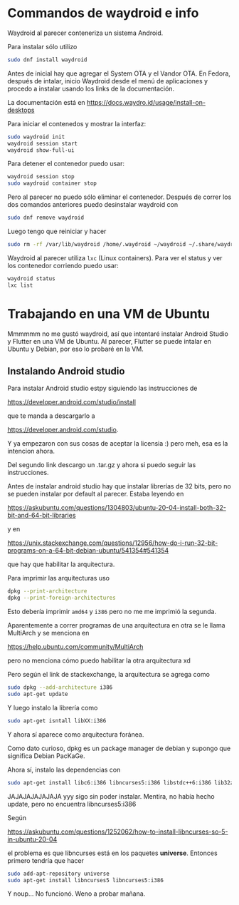# Commandos de waydroid e info

Waydroid al parecer conteneriza un sistema Android.

Para instalar sólo utilizo

```Bash
sudo dnf install waydroid
```

Antes de inicial hay que agregar el System OTA y el Vandor OTA. En Fedora, después de intalar, inicio Waydroid desde el menú de aplicaciones y procedo a instalar usando los links de la documentación.

La documentación está en https://docs.waydro.id/usage/install-on-desktops

Para iniciar el contenedos y mostrar la interfaz:

```Bash
sudo waydroid init
waydroid session start
waydroid show-full-ui
```

Para detener el contenedor puedo usar:

```Bash
waydroid session stop
sudo waydroid container stop
```

Pero al parecer no puedo sólo eliminar el contenedor. Después de correr los dos comandos anteriores puedo desinstalar waydroid con

```Bash
sudo dnf remove waydroid
```

Luego tengo que reiniciar y hacer

```Bash
sudo rm -rf /var/lib/waydroid /home/.waydroid ~/waydroid ~/.share/waydroid ~/.local/share/applications/*android* ~/.local/share/waydroid
```

Waydroid al parecer utiliza `lxc` (Linux containers). Para ver el status y ver los contenedor corriendo puedo usar:

```Bash
waydroid status
lxc list
```

# Trabajando en una VM de Ubuntu

Mmmmmm no me gustó waydroid, así que intentaré instalar Android Studio y Flutter en una VM de Ubuntu. Al parecer, Flutter se puede intalar en Ubuntu y Debian, por eso lo probaré en la VM.

## Instalando Android studio

Para instalar Android studio estpy siguiendo las instrucciones de 

<https://developer.android.com/studio/install>

que te manda a descargarlo a 

<https://developer.android.com/studio>.

Y ya empezaron con sus cosas de aceptar la licensia :) pero meh, esa es la intencion ahora.

Del segundo link descargo un .tar.gz y ahora si puedo seguir las instrucciones.


Antes de instalar android studio hay que instalar librerías de 32 bits, pero no se pueden instalar por default al parecer. Estaba leyendo en

<https://askubuntu.com/questions/1304803/ubuntu-20-04-install-both-32-bit-and-64-bit-libraries>

y en 

<https://unix.stackexchange.com/questions/12956/how-do-i-run-32-bit-programs-on-a-64-bit-debian-ubuntu/541354#541354> 

que hay que habilitar la arquitectura.

Para imprimir las arquitecturas uso 

```Bash
dpkg --print-architecture
dpkg --print-foreign-architectures
```

Esto debería imprimir `amd64` y `i386` pero no me me imprimió la segunda.


Aparentemente a correr programas de una arquitectura en otra se le llama MultiArch y se menciona en 

<https://help.ubuntu.com/community/MultiArch>

pero no menciona cómo puedo habilitar la otra arquitectura xd

Pero según el link de stackexchange, la arquitectura se agrega como 

```Bash
sudo dpkg --add-architecture i386
sudo apt-get update
```

Y luego instalo la librería como 

```Bash
sudo apt-get isntall libXX:i386
```

Y ahora sí aparece como arquitectura foránea. 

Como dato curioso, dpkg es un package manager de debian y supongo que significa Debian PacKaGe.

Ahora sí, instalo las dependencias con

```Bash
sudo apt-get install libc6:i386 libncurses5:i386 libstdc++6:i386 lib32z1 libbz2-1.0:i386
```

JAJAJAJAJAJAJA yyy sigo sin poder instalar. Mentira, no había hecho update, pero no encuentra libncurses5:i386

Según 

<https://askubuntu.com/questions/1252062/how-to-install-libncurses-so-5-in-ubuntu-20-04>

el problema es que libncurses está en los paquetes **universe**. Entonces primero tendría que hacer

```Bash
sudo add-apt-repository universe
sudo apt-get install libncurses5 libncurses5:i386
```

Y noup... No funcionó. Weno a probar mañana. 
